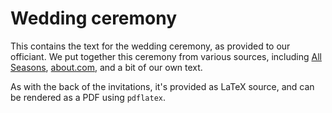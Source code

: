 Wedding ceremony
================

This contains the text for the wedding ceremony,
as provided to our officiant.
We put together this ceremony from various sources,
including
[All Seasons](http://allseasonsweddings.com/),
[about.com](http://weddings.about.com/od/yourweddingceremony/a/weddingceremony.htm),
and a bit of our own text.

As with the back of the invitations,
it's provided as LaTeX source,
and can be rendered as a PDF
using `pdflatex`.
